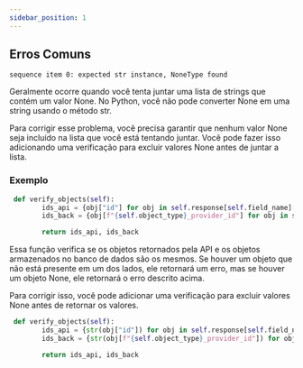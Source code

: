 ```yaml
---
sidebar_position: 1
---
```


## Erros Comuns

```sequence item 0: expected str instance, NoneType found```

Geralmente ocorre quando você tenta juntar uma lista de strings que contém um valor None. No Python, você não pode converter None em uma string usando o método str.

Para corrigir esse problema, você precisa garantir que nenhum valor None seja incluído na lista que você está tentando juntar. Você pode fazer isso adicionando uma verificação para excluir valores None antes de juntar a lista.

### Exemplo

```python
 def verify_objects(self):
        ids_api = {obj["id"] for obj in self.response[self.field_name]["data"]}
        ids_back = {obj[f"{self.object_type}_provider_id"] for obj in self.object_data}

        return ids_api, ids_back
```

Essa função verifica se os objetos retornados pela API e os objetos armazenados no banco de dados são os mesmos. Se houver um objeto que não está presente em um dos lados, ele retornará um erro, mas se houver um objeto None, ele retornará o erro descrito acima.

Para corrigir isso, você pode adicionar uma verificação para excluir valores None antes de retornar os valores.

```python
 def verify_objects(self):
        ids_api = {str(obj["id"]) for obj in self.response[self.field_name]["data"] if obj["id"] is not None}
        ids_back = {str(obj[f"{self.object_type}_provider_id"]) for obj in self.object_data if obj[f"{self.object_type}_provider_id"] is not None}

        return ids_api, ids_back


```

